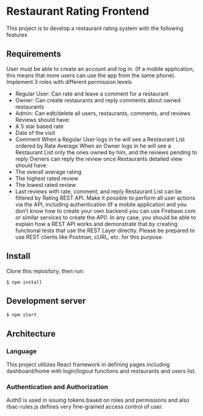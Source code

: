 # Restaurant Rating Frontend

This project is to develop a restaurant rating system with the following features 


## Requirements

User must be able to create an account and log in. (If a mobile application, this means that more users can use the app from the same phone).
Implement 3 roles with different permission levels
 * Regular User: Can rate and leave a comment for a restaurant
 * Owner: Can create restaurants and reply comments about owned restaurants
 * Admin: Can edit/delete all users, restaurants, comments, and reviews
Reviews should have:
 * A 5 star based rate
 * Date of the visit
 * Comment 
When a Regular User logs in he will see a Restaurant List ordered by Rate Average
When an Owner logs in he will see a Restaurant List only the ones owned by him, and the reviews pending to reply
Owners can reply the review once
Restaurants detailed view should have:
 * The overall average rating
 * The highest rated review
 * The lowest rated review
 * Last reviews with rate, comment, and reply
Restaurant List can be filtered by Rating
REST API. Make it possible to perform all user actions via the API, including authentication (If a mobile application and you don’t know how to create your own backend you can use Firebase.com or similar services to create the API).
In any case, you should be able to explain how a REST API works and demonstrate that by creating functional tests that use the REST Layer directly. Please be prepared to use REST clients like Postman, cURL, etc. for this purpose.

## Install

Clone this repository, then run:

```
$ npm install
```

## Development server

```
$ npm start
```

## Architecture

### Language

This project utilizes React framework in defining pages including dashboard/home with login/logout functions and restaurants and users list.

### Authentication and Authorization

Auth0 is used in issuing tokens based on roles and permissions and also rbac-rules.js defines very fine-grained access control of user.



